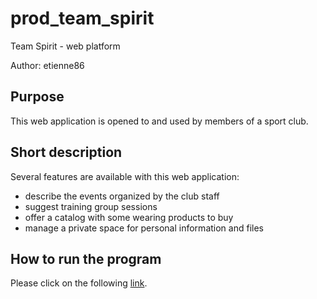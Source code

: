 # prod_team_spirit

Team Spirit - web platform

Author: etienne86

## Purpose

This web application is opened to and used by members of a sport club.

## Short description

Several features are available with this web application:
* describe the events organized by the club staff
* suggest training group sessions
* offer a catalog with some wearing products to buy
* manage a private space for personal information and files

## How to run the program

Please click on the following [link](https://team-spirit.herokuapp.com/).
